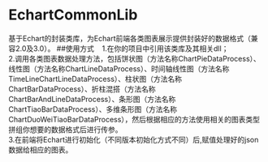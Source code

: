 # EchartCommonLib
基于Echart的封装类库，为Echart前端各类图表展示提供封装好的数据格式（兼容2.0及3.0）。
##使用方式
    1.在你的项目中引用该类库及其相关dll；  
    2.调用各类图表数据处理方法，包括饼状图（方法名称ChartPieDataProcess）、线性图（方法名称ChartLineDataProcess）、时间轴线性图（方法名称       TimeLineChartLineDataProcess）、柱状图（方法名称ChartBarDataProcess）、折柱混搭（方法名称ChartBarAndLineDataProcess）、条形图（方法名称ChartTiaoBarDataProcess）、多维条形图（方法名称ChartDuoWeiTiaoBarDataProcess），然后根据相应的方法使用相关的图表类型拼组你想要的数据格式后进行传参。  
    3.在前端将Echart进行初始化（不同版本初始化方式不同）后,赋值处理好的json数据给相应的图表。

